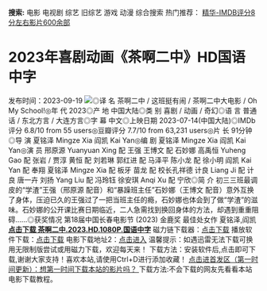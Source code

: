 **搜索:** 电影 电视剧 综艺 旧综艺 游戏 动漫 综合搜索 热门推荐： [精华-IMDB评分8分左右影片600余部](https://www.dytt8.com/html/gndy/jddy/20160320/50510.html)
# 2023年喜剧动画《茶啊二中》HD国语中字
发布时间：2023-09-19 
![](https://img9.doubanio.com/view/photo/l_ratio_poster/public/p2895351514.jpg)◎译 名 茶啊二中 / 这班挺有闹 / 茶啊二中大电影 / Oh My School!◎年 代 2023◎产 地 中国大陆◎类 别 喜剧 / 动画 / 奇幻◎语 言 普通话 / 东北方言 / 大连方言◎字 幕 中文◎上映日期 2023-07-14(中国大陆)◎IMDb评分 6.8/10 from 55 users◎豆瓣评分 7.7/10 from 63,231 users◎片 长 91分钟◎导 演 夏铭泽 Mingze Xia 阎凯 Kai Yan◎编 剧 夏铭泽 Mingze Xia 阎凯 Kai Yan◎演 员 邢原源 Yuanyuan Xing 配 王强 王博文 配 石妙娜 高禹恒 Yuheng Gao 配 张岩 / 贾淳 黄恒 配 刘若琳 郭红进 配 马泽平 陈小龙 配 徐小明 阎凯 Kai Yan 配 奉翔 夏铭泽 Mingze Xia 配 板牙 苗龙 配 校长孔祥德 计良 Liang Ji 配 计良 唐一卉 刘扬 Yang Liu 配 冯玲钰 徐安琪 Anqi Xu 配 宁欣◎简 介 初三三班最调皮的“学渣”王强（邢原源 配音）和“暴躁班主任”石妙娜（王博文 配音）意外互换了身体，压迫已久的王强过了一把当班主任的瘾，石妙娜也体会到了做“学渣”的滋味。石妙娜的公开课比赛日期临近，二人急需找到换回身体的方法，却遇到重重阻碍……◎获奖情况 第18届中国长春电影节 (2023) 金鹿奖 最佳处女作 夏铭泽,阎凯[**点击下载 茶啊二中.2023.HD.1080P.国语中字**](magnet:?xt=urn:btih:e37d2977a44cf0ceed71f7027dad78de46c89e95&dn=%e9%98%b3%e5%85%89%e7%94%b5%e5%bd%b1dygod.org.%e8%8c%b6%e5%95%8a%e4%ba%8c%e4%b8%ad.2023.HD.1080P.%e5%9b%bd%e8%af%ad%e4%b8%ad%e5%ad%97.mkv&tr=udp%3a%2f%2ftracker.opentrackr.org%3a1337%2fannounce&tr=udp%3a%2f%2fexodus.desync.com%3a6969%2fannounce) 磁力链下载器：[点击下载](https://dygod.org/js/bt.htm "qBittorrent") 播放软件下载：[点击下载](https://dygod.org/js/player.htm "PotPlayer") 电影下载地址2：[点击进入](https://dygod.org/ "阳光电影") 温馨提示：如遇迅雷无法下载可换用无限制版尝试或用磁力下载，欢迎每天来！  下载方法：安装软件后,点击即可下载,谢谢大家支持！喜欢本站,请使用Ctrl+D进行添加收藏！ [点击进首发区（第一时间更新）：想第一时间下载本站的影片吗？ ](https://www.ygdy8.net/)下载方法:不会下载的网友先看看本站电影下载教程。